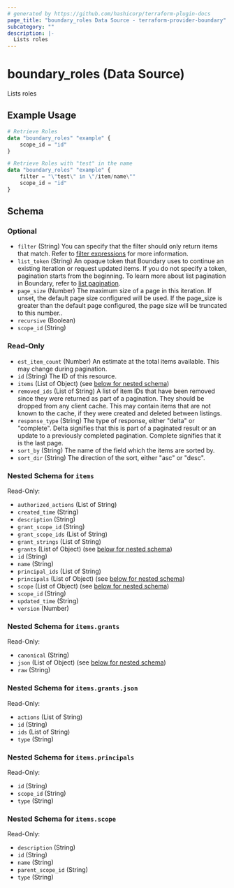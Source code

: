 ```yaml
---
# generated by https://github.com/hashicorp/terraform-plugin-docs
page_title: "boundary_roles Data Source - terraform-provider-boundary"
subcategory: ""
description: |-
  Lists roles
---
```


# boundary_roles (Data Source)

Lists roles

## Example Usage

```terraform
# Retrieve Roles
data "boundary_roles" "example" {
	scope_id = "id"
}

# Retrieve Roles with "test" in the name
data "boundary_roles" "example" {
	filter = "\"test\" in \"/item/name\""
	scope_id = "id"
}
```

<!-- schema generated by tfplugindocs -->
## Schema

### Optional

- `filter` (String) You can specify that the filter should only return items that match.
Refer to [filter expressions](https://developer.hashicorp.com/boundary/docs/concepts/filtering) for more information.
- `list_token` (String) An opaque token that Boundary uses to continue an existing iteration or
request updated items. If you do not specify a token, pagination
starts from the beginning. To learn more about list pagination
in Boundary, refer to [list pagination](https://developer.hashicorp.com/boundary/docs/api-clients/api/pagination).
- `page_size` (Number) The maximum size of a page in this iteration.
If unset, the default page size configured will be used.
If the page_size is greater than the default page configured,
the page size will be truncated to this number..
- `recursive` (Boolean)
- `scope_id` (String)

### Read-Only

- `est_item_count` (Number) An estimate at the total items available. This may change during pagination.
- `id` (String) The ID of this resource.
- `items` (List of Object) (see [below for nested schema](#nestedatt--items))
- `removed_ids` (List of String) A list of item IDs that have been removed since they were returned
as part of a pagination. They should be dropped from any client cache.
This may contain items that are not known to the cache, if they were
created and deleted between listings.
- `response_type` (String) The type of response, either "delta" or "complete".
Delta signifies that this is part of a paginated result
or an update to a previously completed pagination.
Complete signifies that it is the last page.
- `sort_by` (String) The name of the field which the items are sorted by.
- `sort_dir` (String) The direction of the sort, either "asc" or "desc".

<a id="nestedatt--items"></a>
### Nested Schema for `items`

Read-Only:

- `authorized_actions` (List of String)
- `created_time` (String)
- `description` (String)
- `grant_scope_id` (String)
- `grant_scope_ids` (List of String)
- `grant_strings` (List of String)
- `grants` (List of Object) (see [below for nested schema](#nestedobjatt--items--grants))
- `id` (String)
- `name` (String)
- `principal_ids` (List of String)
- `principals` (List of Object) (see [below for nested schema](#nestedobjatt--items--principals))
- `scope` (List of Object) (see [below for nested schema](#nestedobjatt--items--scope))
- `scope_id` (String)
- `updated_time` (String)
- `version` (Number)

<a id="nestedobjatt--items--grants"></a>
### Nested Schema for `items.grants`

Read-Only:

- `canonical` (String)
- `json` (List of Object) (see [below for nested schema](#nestedobjatt--items--grants--json))
- `raw` (String)

<a id="nestedobjatt--items--grants--json"></a>
### Nested Schema for `items.grants.json`

Read-Only:

- `actions` (List of String)
- `id` (String)
- `ids` (List of String)
- `type` (String)



<a id="nestedobjatt--items--principals"></a>
### Nested Schema for `items.principals`

Read-Only:

- `id` (String)
- `scope_id` (String)
- `type` (String)


<a id="nestedobjatt--items--scope"></a>
### Nested Schema for `items.scope`

Read-Only:

- `description` (String)
- `id` (String)
- `name` (String)
- `parent_scope_id` (String)
- `type` (String)
